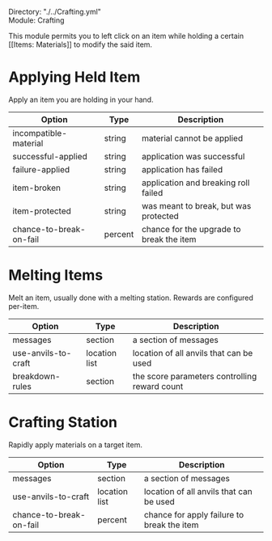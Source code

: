 Directory: "./../Crafting.yml"  
Module: Crafting

This module permits you to left click on an item while holding a certain [[Items: Materials]] to modify the said item.

# Applying Held Item

Apply an item you are holding in your hand.

| Option | Type | Description |
|-|-|-|
| incompatible-material | string | material cannot be applied |
| successful-applied | string | application was successful |
| failure-applied | string | application has failed |
| item-broken | string | application and breaking roll failed |
| item-protected | string | was meant to break, but was protected |
| chance-to-break-on-fail | percent | chance for the upgrade to break the item |
# Melting Items

Melt an item, usually done with a melting station. Rewards are configured per-item.

| Option | Type | Description |
|-|-|-|
| messages | section | a section of messages |
| use-anvils-to-craft | location list | location of all anvils that can be used |
| breakdown-rules | section | the score parameters controlling reward count |

# Crafting Station

Rapidly apply materials on a target item.

| Option | Type | Description |
|-|-|-|
| messages | section | a section of messages |
| use-anvils-to-craft | location list | location of all anvils that can be used |
| chance-to-break-on-fail | percent | chance for apply failure to break the item |